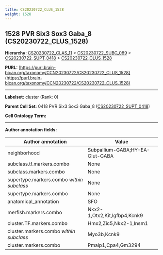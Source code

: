 ```yaml
---
title: CS20230722_CLUS_1528
weight: 1528
---
```

## 1528 PVR Six3 Sox3 Gaba_8 (CS20230722_CLUS_1528)
<b>Hierarchy: </b>
[CS20230722_CLAS_11](../CS20230722_CLAS_11) >
[CS20230722_SUBC_089](../CS20230722_SUBC_089) >
[CS20230722_SUPT_0418](../CS20230722_SUPT_0418) >
[CS20230722_CLUS_1528](../CS20230722_CLUS_1528)

**PURL:** [https://purl.brain-bican.org/taxonomy/CCN20230722/CS20230722_CLUS_1528](https://purl.brain-bican.org/taxonomy/CCN20230722/CS20230722_CLUS_1528)

---


**Labelset:** cluster (Rank: 0)

**Parent Cell Set:** 0418 PVR Six3 Sox3 Gaba_8 ([CS20230722_SUPT_0418](../CS20230722_SUPT_0418))



**Cell Ontology Term:** 

[MARKER GENES.]: #


---

[TRANSFERRED ANNOTATIONS.]: #


[AUTHOR ANNOTATION FIELDS.]: #


**Author annotation fields:**

| Author annotation | Value |
|-------------------|-------|
|neighborhood|Subpallium-GABA;HY-EA-Glut-GABA|
|subclass.tf.markers.combo|None|
|subclass.markers.combo|None|
|supertype.markers.combo _within subclass_|None|
|supertype.markers.combo|None|
|anatomical_annotation|SFO|
|merfish.markers.combo|Nkx2-1,Otx2,Kit,Igfbp4,Kcnk9|
|cluster.TF.markers.combo|Hmx2,Zic5,Nkx2-1,Insm1|
|cluster.markers.combo _within subclass_|Myo3b,Kcnk9|
|cluster.markers.combo|Pmaip1,Cpa4,Gm3294|
